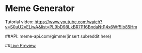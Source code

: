 # Meme Generator
Tutorial video:
https://www.youtube.com/watch?v=S0uU2vELiwA&list=PL9bD98LkBR7P16BndaNtP4x6Wf5Ib85Hm

##API:
meme-api.com/gimme/(insert subreddit here)

##[Live Preview](https://hiratsuna.github.io/Astrology-Memes-Generator/)